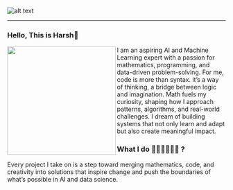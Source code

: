 ![alt text](https://i.ibb.co/Czf4Fhj/Pics-Art-05-03-07-30-56.png) 

  ---

### Hello, This is Harsh👋

<p>
<img width="250" align="left" src="https://user-images.githubusercontent.com/52949057/209769436-6f7568e5-131b-47da-ae26-d2173eb86927.png">
</p>

<p>
  I am an aspiring AI and Machine Learning expert with a passion for mathematics, programming, and data-driven problem-solving. 
  For me, code is more than syntax. it’s a way of thinking, a bridge between logic and imagination. Math fuels my curiosity, 
  shaping how I approach patterns, algorithms, and real-world challenges. 
  I dream of building systems that not only learn and adapt but also create meaningful impact.
</p>

### What I do 👨‍💻👨‍💻👨‍💻 ?

<p>
  Every project I take on is a step toward merging mathematics, code, and 
  creativity into solutions that inspire change and push the boundaries of what’s possible in AI and data science.
</p>

